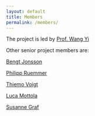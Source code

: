 ```yaml
---
layout: default
title: Members
permalink: /members/
---
```


The project is led by [Prof. Wang Yi](http://user.it.uu.se/~yi/)

Other senior project members are: 

[Bengt Jonsson](http://user.it.uu.se/~bengt/)

[Philipp Ruemmer](http://www.philipp.ruemmer.org/)

[Thiemo Voigt](https://scholar.google.se/citations?user=xSXvpjEAAAAJ&hl=sv) 

[Luca Mottola](https://home.deib.polimi.it/mottola/)

[Susanne Graf](https://www-verimag.imag.fr/~graf)

